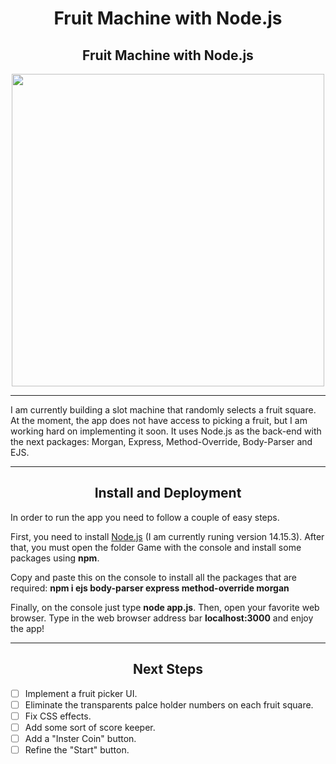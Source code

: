 <h1 align="center"> Fruit Machine with Node.js </h1>
<h2 align="center"> Fruit Machine with Node.js </h2>
<p align="center">
  <img src="https://i.imgur.com/EVkeaUt.png" width="500" height="500" align="center">
</p>
<hr>
<p align="left"> 
  I am currently building a slot machine that randomly selects a fruit square. At the moment, the app does not have access to picking a fruit, but I am working hard on implementing it soon. It uses Node.js as the back-end with the next packages: Morgan, Express, Method-Override, Body-Parser and EJS. 
</p>
<hr>

<h2 align="center">Install and Deployment</h2>
<p align="left"> 
  In order to run the app you need to follow a couple of easy steps.
</p>
<p align="left"> 
  First, you need to install <a href="https://nodejs.org/en">Node.js</a> (I am currently runing version 14.15.3). After that, you must open the folder Game with the console and install some packages using <b>npm</b>. 
</p>
<p align="left"> 
  Copy and paste this on the console to install all the packages that are required: <b> npm i ejs body-parser express method-override morgan</b>
</p>
<p align="left"> 
  Finally, on the console just type <b>node app.js</b>. Then, open your favorite web browser. Type in the web browser address bar <b>localhost:3000</b> and enjoy the app!
</p>
<hr>
<h2 align="center">Next Steps</h2>

- [ ] Implement a fruit picker UI.
- [ ] Eliminate the transparents palce holder numbers on each fruit square.
- [ ] Fix CSS effects.
- [ ] Add some sort of score keeper.
- [ ] Add a "Inster Coin" button.
- [ ] Refine the "Start" button.
